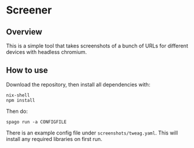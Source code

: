 # Screener

## Overview

This is a simple tool that takes screenshots of a bunch of URLs for different
devices with headless chromium.

## How to use

Download the repository, then install all dependencies with:
```
nix-shell
npm install
```

Then do:

```
spago run -a CONFIGFILE
```

There is an example config file under `screenshots/tweag.yaml`.
This will install any required libraries on first run.
